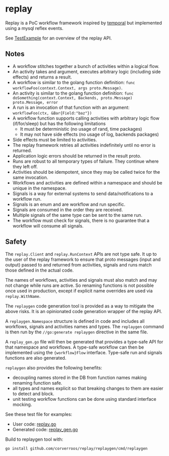 # replay

Replay is a PoC workflow framework inspired by [temporal](www.temporal.io) but implemented using a mysql reflex events.

See [TestExample](./example/example_test.go) for an overview of the replay API.

## Notes
- A workflow stitches together a bunch of activities within a logical flow.
- An activity takes and argument, executes arbitrary logic (including side effects) and returns a result.
- A workflow is similar to the golang function definition: `func workflowFoo(context.Context, args proto.Message)`.
- An activity is similar to the golang function definition: `func doSomething(context.Context, Backends, proto.Message) proto.Message, error`
- A run is an invocation of that function with an argument: `workflowFoo(ctx, &Bar{Field:"baz"})`
- A workflow function supports calling activities with arbitrary logic flow (if/for/sleep) but has the following limitations
  - It must be deterministic (no usage of rand, time packages)
  - It may not have side effects (no usage of log, backends packages)
- Side effects must be limited to activities.
- The replay framework retries all activities indefinitely until no error is returned. 
- Application logic errors should be returned in the result proto.  
- Runs are robust to all temporary types of failure. They continue where they left off.
- Activities should be idempotent, since they may be called twice for the same invocation.
- Workflows and activities are defined within a namespace and should be unique in the namespace.
- Signals is a way for external systems to send data/notifications to a workflow run.
- Signals is an enum and are workflow and run specific.
- Signals are consumed in the order they are received.
- Multiple signals of the same type can be sent to the same run.
- The workflow must check for signals, there is no guarantee that a workflow will consume all signals.

## Safety

The `replay.Client` and `replay.RunContext` APIs are not type safe. It up to the user of the replay framework
to ensure that proto messages (input and output) passed to and returned from activities, signals and runs 
match those defined in the actual code. 

The names of workflows, activities and signals must also match and may not change while runs are active. 
So renaming functions is not possible once used in production, except if explicit name overrides are used 
via `replay.WithName`.

The `replaygen` code generation tool is provided as a way to mitigate the above risks. It is an opinionated
code generation wrapper of the replay API. 

A `replaygen.Namespace` structure is defined in code and includes all workflows, signals and activities names and types.
The `replaygen` command is then run by the `//go:generate replaygen` directive in the same file.

A `replay_gen.go` file will then be generated that provides a type-safe API for that namespace and workflows.
A type-safe workflow can then be implemented using the `{workflow}Flow` interface. Type-safe run and 
signals functions are also generated.

`replaygen` also provides the following benefits:
- decoupling names stored in the DB from function names making renaming function safe.
- all types and names explicit so that breaking changes to them are easier to detect and block. 
- unit testing workflow functions can be done using standard interface mocking.

See these test file for examples: 
 - User code: [replay.go](./replaygen/internal/testdata/replay.go)
 - Generated code: [replay_gen.go](./replaygen/internal/testdata/replay_gen.go)

Build to replaygen tool with:
```
go install github.com/corverroos/replay/replaygen/cmd/replaygen
```

